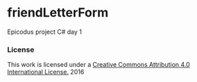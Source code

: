 # friendLetterForm
Epicodus project C# day 1
### License
This work is licensed under a [Creative Commons Attribution 4.0 International License.](http://creativecommons.org/licenses/by/4.0/) 2016
